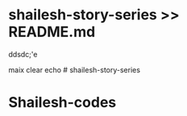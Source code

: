 # shailesh-story-series >> README.md



























ddsdc;'e

maix
clear
echo # shailesh-story-series
# Shailesh-codes
